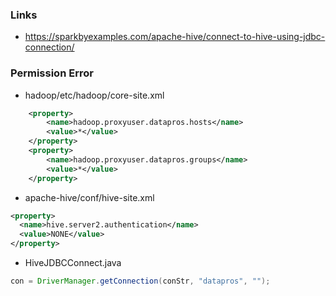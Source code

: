 ### Links
- https://sparkbyexamples.com/apache-hive/connect-to-hive-using-jdbc-connection/

### Permission Error
- hadoop/etc/hadoop/core-site.xml
```xml
    <property>
        <name>hadoop.proxyuser.datapros.hosts</name>
        <value>*</value>
    </property>
    <property>
        <name>hadoop.proxyuser.datapros.groups</name>
        <value>*</value>
    </property>
```
- apache-hive/conf/hive-site.xml
```xml
<property>
  <name>hive.server2.authentication</name>
  <value>NONE</value>
</property>
```
- HiveJDBCConnect.java
```java
con = DriverManager.getConnection(conStr, "datapros", "");
```
